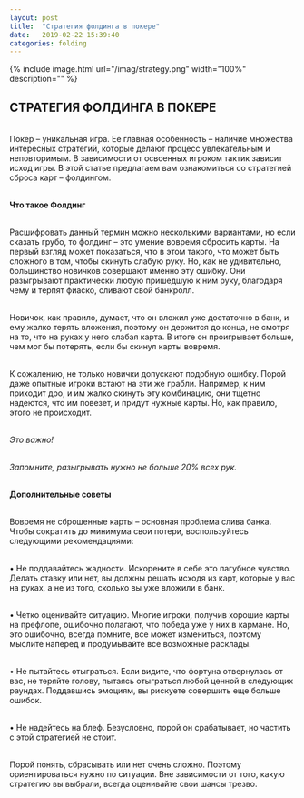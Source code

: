 ```yaml
---
layout: post
title:  "Стратегия фолдинга в покере"
date:   2019-02-22 15:39:40
categories: folding
---
```


{% include image.html url="/imag/strategy.png" width="100%" description="" %}

## СТРАТЕГИЯ ФОЛДИНГА В ПОКЕРЕ

<br>Покер – уникальная игра. Ее главная особенность – наличие множества интересных стратегий, которые делают процесс увлекательным и неповторимым. В зависимости от освоенных игроком тактик зависит исход игры. В этой статье предлагаем вам ознакомиться со стратегией сброса карт – фолдингом.

<br><strong>Что такое Фолдинг</strong>

<br>Расшифровать данный термин можно несколькими вариантами, но если сказать грубо, то фолдинг – это умение вовремя сбросить карты. На первый взгляд может показаться, что в этом такого, что может быть сложного в том, чтобы скинуть слабую руку. Но, как не удивительно, большинство новичков совершают именно эту ошибку. Они разыгрывают практически любую пришедшую к ним руку, благодаря чему и терпят фиаско, сливают свой банкролл.

<br>Новичок, как правило, думает, что он вложил уже достаточно в банк, и ему жалко терять вложения, поэтому он держится до конца, не смотря на то, что на руках у него слабая карта. В итоге он проигрывает больше, чем мог бы потерять, если бы скинул карты вовремя. 

<br>К сожалению, не только новички допускают подобную ошибку. Порой даже опытные игроки встают на эти же грабли. Например, к ним приходит дро, и им жалко скинуть эту комбинацию, они тщетно надеются, что им повезет, и придут нужные карты. Но, как правило, этого не происходит. 

<br><i>Это важно!

<br>Запомните, разыгрывать нужно не больше 20% всех рук.</i>

<br><strong>Дополнительные советы</strong>

<br>Вовремя не сброшенные карты – основная проблема слива банка. Чтобы сократить до минимума свои потери, воспользуйтесь следующими рекомендациями:

<br>•	Не поддавайтесь жадности. Искорените в себе это пагубное чувство. Делать ставку или нет, вы должны решать исходя из карт, которые у вас на руках, а не из того, сколько вы уже вложили в банк.

<br>•	Четко оценивайте ситуацию. Многие игроки, получив хорошие карты на префлопе, ошибочно полагают, что победа уже у них в кармане. Но, это ошибочно, всегда помните, все может измениться, поэтому мыслите наперед и продумывайте все возможные расклады.

<br>•	Не пытайтесь отыграться. Если видите, что фортуна отвернулась от вас, не теряйте голову, пытаясь отыграться любой ценной в следующих раундах. Поддавшись эмоциям, вы рискуете совершить еще больше ошибок. 

<br>•	Не надейтесь на блеф. Безусловно, порой он срабатывает, но частить с этой стратегией не стоит. 

<br>Порой понять, сбрасывать или нет очень сложно. Поэтому ориентироваться нужно по ситуации. Вне зависимости от того, какую стратегию вы выбрали, всегда оценивайте свои шансы трезво. 


